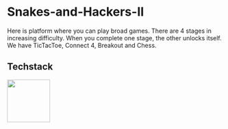 # Snakes-and-Hackers-II

Here is platform where you can play broad games. There are 4 stages in increasing difficulty. When you complete one stage, the other unlocks itself.</br>
We have TicTacToe, Connect 4, Breakout and Chess.</br>

## Techstack
<code><img height="100" src="https://freeiconshop.com/wp-content/uploads/edd/html-outline.png"></code>

